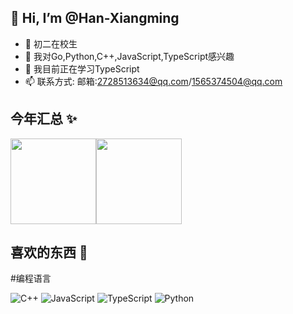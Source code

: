 ## 👋 Hi, I’m @Han-Xiangming
- 👤 初二在校生
- 👀 我对Go,Python,C++,JavaScript,TypeScript感兴趣
- 🌱 我目前正在学习TypeScript
- 📫 联系方式: 邮箱:2728513634@qq.com/1565374504@qq.com

## 今年汇总 ✨

<img align="" height="137px" src="https://github-readme-stats.vercel.app/api?username=Han-Xiangming&hide_title=true&hide_border=true&show_icons=true&include_all_commits=true&line_height=21&bg_color=0,EC6C6C,FFD479,FFFC79,73FA79&theme=graywhite&locale=cn" /><img align="" height="137px" src="https://github-readme-stats.vercel.app/api/top-langs/?username=Han-Xiangming&hide_title=true&hide_border=true&layout=compact&bg_color=0,73FA79,73FDFF,D783FF&theme=graywhite&locale=cn" />

## 喜欢的东西 🍻

#编程语言

![C++](https://img.shields.io/static/v1?style=flat-square&logo=appveyor)
![JavaScript](https://img.shields.io/static/v1?style=for-the-badge&message=JavaScript&color=e9ca0a&logo=JavaScript&logoColor=000000&label=)
![TypeScript](https://img.shields.io/static/v1?style=for-the-badge&message=TypeScript&color=2b4f9c&logo=TypeScript&logoColor=ffffff&label=)
![Python](https://img.shields.io/static/v1?style=for-the-badge&message=Python&color=336e9d&logo=Python&logoColor=ffffff&label=)
